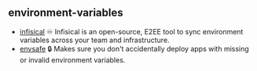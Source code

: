 ## environment-variables

- [infisical](https://github.com/Infisical/infisical) ♾ Infisical is an open-source, E2EE tool to sync environment variables across your team and infrastructure.
- [envsafe](https://github.com/KATT/envsafe) 🔒 Makes sure you don't accidentally deploy apps with missing or invalid environment variables.